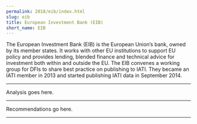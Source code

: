```yaml
---
permalink: 2018/eib/index.html
slug: eib
title: European Investment Bank (EIB)
short_name: EIB
---
```


The European Investment Bank (EIB) is the European Union’s bank, owned by its member states. It works with other EU institutions to support EU policy and provides lending, blended finance and technical advice for investment both within and outside the EU. The EIB convenes a working group for DFIs to share best practice on publishing to IATI. They became an IATI member in 2013 and started publishing IATI data in September 2014. 

---

Analysis goes here.

---

Recommendations go here.

---

